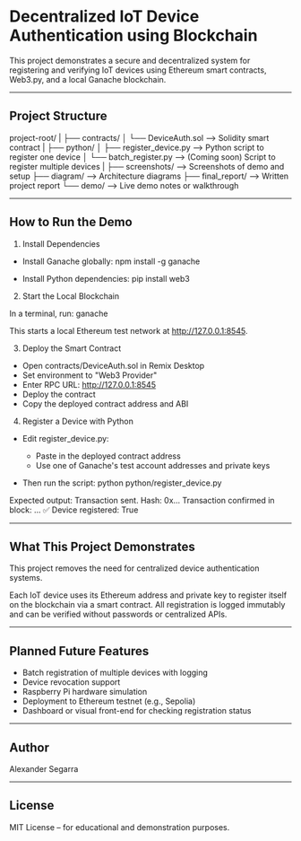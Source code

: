 Decentralized IoT Device Authentication using Blockchain
========================================================

This project demonstrates a secure and decentralized system for registering and verifying IoT devices using Ethereum smart contracts, Web3.py, and a local Ganache blockchain.

--------------------------------------------------------

Project Structure
-----------------

project-root/
|
├── contracts/
│   └── DeviceAuth.sol         --> Solidity smart contract
|
├── python/
│   ├── register_device.py     --> Python script to register one device
│   └── batch_register.py      --> (Coming soon) Script to register multiple devices
|
├── screenshots/               --> Screenshots of demo and setup
├── diagram/                   --> Architecture diagrams
├── final_report/              --> Written project report
└── demo/                      --> Live demo notes or walkthrough

--------------------------------------------------------

How to Run the Demo
-------------------

1. Install Dependencies

- Install Ganache globally:
  npm install -g ganache

- Install Python dependencies:
  pip install web3


2. Start the Local Blockchain

In a terminal, run:
  ganache

This starts a local Ethereum test network at http://127.0.0.1:8545.


3. Deploy the Smart Contract

- Open contracts/DeviceAuth.sol in Remix Desktop
- Set environment to "Web3 Provider"
- Enter RPC URL: http://127.0.0.1:8545
- Deploy the contract
- Copy the deployed contract address and ABI


4. Register a Device with Python

- Edit register_device.py:
  - Paste in the deployed contract address
  - Use one of Ganache's test account addresses and private keys

- Then run the script:
  python python/register_device.py

Expected output:
  Transaction sent. Hash: 0x...
  Transaction confirmed in block: ...
  ✅ Device registered: True

--------------------------------------------------------

What This Project Demonstrates
------------------------------

This project removes the need for centralized device authentication systems.

Each IoT device uses its Ethereum address and private key to register itself on the blockchain via a smart contract. All registration is logged immutably and can be verified without passwords or centralized APIs.

--------------------------------------------------------

Planned Future Features
------------------------

- Batch registration of multiple devices with logging
- Device revocation support
- Raspberry Pi hardware simulation
- Deployment to Ethereum testnet (e.g., Sepolia)
- Dashboard or visual front-end for checking registration status

--------------------------------------------------------

Author
------

Alexander Segarra

--------------------------------------------------------

License
-------

MIT License – for educational and demonstration purposes.

